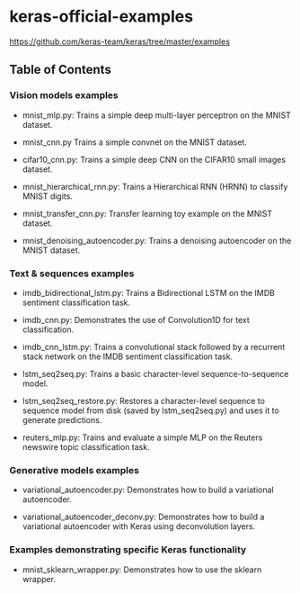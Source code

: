 # keras-official-examples

https://github.com/keras-team/keras/tree/master/examples

## Table of Contents

### Vision models examples

- mnist_mlp.py: Trains a simple deep multi-layer perceptron on the MNIST dataset.

- mnist_cnn.py Trains a simple convnet on the MNIST dataset.

- cifar10_cnn.py: Trains a simple deep CNN on the CIFAR10 small images dataset.

- mnist_hierarchical_rnn.py: Trains a Hierarchical RNN (HRNN) to classify MNIST digits.

- mnist_transfer_cnn.py: Transfer learning toy example on the MNIST dataset.

- mnist_denoising_autoencoder.py: Trains a denoising autoencoder on the MNIST dataset.

### Text & sequences examples

- imdb_bidirectional_lstm.py: Trains a Bidirectional LSTM on the IMDB sentiment classification task.

- imdb_cnn.py: Demonstrates the use of Convolution1D for text classification.

- imdb_cnn_lstm.py: Trains a convolutional stack followed by a recurrent stack network on the IMDB sentiment classification task.

- lstm_seq2seq.py: Trains a basic character-level sequence-to-sequence model.

- lstm_seq2seq_restore.py: Restores a character-level sequence to sequence model from disk (saved by lstm_seq2seq.py) and uses it to generate predictions.

- reuters_mlp.py: Trains and evaluate a simple MLP on the Reuters newswire topic classification task.

### Generative models examples

- variational_autoencoder.py: Demonstrates how to build a variational autoencoder.

- variational_autoencoder_deconv.py: Demonstrates how to build a variational autoencoder with Keras using deconvolution layers.

### Examples demonstrating specific Keras functionality

- mnist_sklearn_wrapper.py: Demonstrates how to use the sklearn wrapper.

